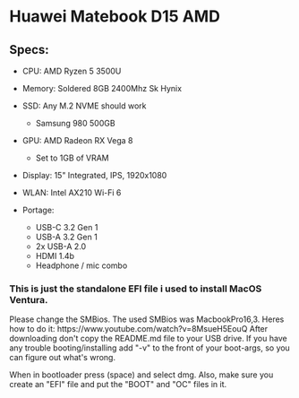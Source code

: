 <h1>Huawei Matebook D15 AMD</h1>
<h2>Specs: </h2>

- CPU: AMD Ryzen 5 3500U
- Memory: Soldered 8GB 2400Mhz Sk Hynix
- SSD: Any M.2 NVME should work
  - Samsung 980 500GB
- GPU: AMD Radeon RX Vega 8
  - Set to 1GB of VRAM
 
- Display: 15" Integrated, IPS, 1920x1080
- WLAN: Intel AX210 Wi-Fi 6
- Portage:
  - USB-C 3.2 Gen 1
  - USB-A 3.2 Gen 1
  - 2x USB-A 2.0
  - HDMI 1.4b
  - Headphone / mic combo

<p></p>

<h3>This is just the standalone EFI file i used to install MacOS Ventura.</h3> Please change the SMBios. The used SMBios was MacbookPro16,3.
Heres how to do it: https://www.youtube.com/watch?v=8MsueH5EouQ 
After downloading don't copy the README.md file to your USB drive. 
If you have any trouble booting/installing add "-v" to the front of your boot-args, so you can figure out what's wrong.

When in bootloader press (space) and select dmg.
Also, make sure you create an "EFI" file and put the "BOOT" and "OC" files in it.

